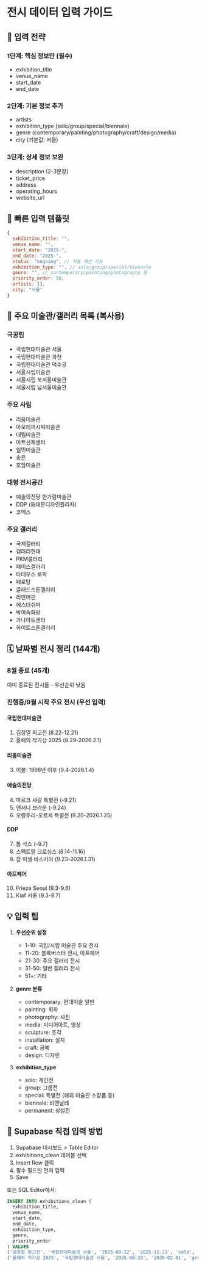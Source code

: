 # 전시 데이터 입력 가이드

## 🎯 입력 전략

### 1단계: 핵심 정보만 (필수)
- exhibition_title
- venue_name  
- start_date
- end_date

### 2단계: 기본 정보 추가
- artists
- exhibition_type (solo/group/special/biennale)
- genre (contemporary/painting/photography/craft/design/media)
- city (기본값: 서울)

### 3단계: 상세 정보 보완
- description (2-3문장)
- ticket_price
- address
- operating_hours
- website_url

## 📝 빠른 입력 템플릿

```javascript
{
  exhibition_title: "",
  venue_name: "",
  start_date: "2025-",
  end_date: "2025-",
  status: "ongoing", // 자동 계산 가능
  exhibition_type: "", // solo/group/special/biennale
  genre: "", // contemporary/painting/photography 등
  priority_order: 50,
  artists: [],
  city: "서울"
}
```

## 🏢 주요 미술관/갤러리 목록 (복사용)

### 국공립
- 국립현대미술관 서울
- 국립현대미술관 과천
- 국립현대미술관 덕수궁
- 서울시립미술관
- 서울시립 북서울미술관
- 서울시립 남서울미술관

### 주요 사립
- 리움미술관
- 아모레퍼시픽미술관
- 대림미술관
- 아트선재센터
- 일민미술관
- 송은
- 호암미술관

### 대형 전시공간
- 예술의전당 한가람미술관
- DDP (동대문디자인플라자)
- 코엑스

### 주요 갤러리
- 국제갤러리
- 갤러리현대
- PKM갤러리
- 페이스갤러리
- 타데우스 로팍
- 페로탕
- 글래드스톤갤러리
- 리만머핀
- 에스더쉬퍼
- 박여숙화랑
- 가나아트센터
- 화이트스톤갤러리

## 🗓️ 날짜별 전시 정리 (144개)

### 8월 종료 (45개)
이미 종료된 전시들 - 우선순위 낮음

### 진행중/9월 시작 주요 전시 (우선 입력)

#### 국립현대미술관
1. 김창열 회고전 (8.22-12.21)
2. 올해의 작가상 2025 (8.29-2026.2.1)

#### 리움미술관
3. 이불: 1998년 이후 (9.4-2026.1.4)

#### 예술의전당
4. 마르크 샤갈 특별전 (-9.21)
5. 앤서니 브라운 (-9.24)
6. 오랑주리-오르세 특별전 (9.20-2026.1.25)

#### DDP
7. 톰 삭스 (-9.7)
8. 스펙트럴 크로싱스 (8.14-11.16)
9. 장 미셸 바스키아 (9.23-2026.1.31)

#### 아트페어
10. Frieze Seoul (9.3-9.6)
11. Kiaf 서울 (9.3-9.7)

## 💡 입력 팁

1. **우선순위 설정**
   - 1-10: 국립/시립 미술관 주요 전시
   - 11-20: 블록버스터 전시, 아트페어
   - 21-30: 주요 갤러리 전시
   - 31-50: 일반 갤러리 전시
   - 51+: 기타

2. **genre 분류**
   - contemporary: 현대미술 일반
   - painting: 회화
   - photography: 사진
   - media: 미디어아트, 영상
   - sculpture: 조각
   - installation: 설치
   - craft: 공예
   - design: 디자인

3. **exhibition_type**
   - solo: 개인전
   - group: 그룹전
   - special: 특별전 (해외 미술관 소장품 등)
   - biennale: 비엔날레
   - permanent: 상설전

## 🔧 Supabase 직접 입력 방법

1. Supabase 대시보드 > Table Editor
2. exhibitions_clean 테이블 선택
3. Insert Row 클릭
4. 필수 필드만 먼저 입력
5. Save

또는 SQL Editor에서:

```sql
INSERT INTO exhibitions_clean (
  exhibition_title,
  venue_name,
  start_date,
  end_date,
  exhibition_type,
  genre,
  priority_order
) VALUES 
('김창열 회고전', '국립현대미술관 서울', '2025-08-22', '2025-12-21', 'solo', 'contemporary', 1),
('올해의 작가상 2025', '국립현대미술관 서울', '2025-08-29', '2026-02-01', 'group', 'contemporary', 2);
```